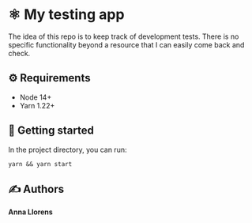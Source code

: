 # ⚛️ My testing app

 The idea of this repo is to keep track of development tests. 
  There is no specific functionality beyond a resource that I can easily come back and check. 
## ⚙️ Requirements
- Node 14+
- Yarn 1.22+

## 🚀 Getting started
In the project directory, you can run:

```
yarn && yarn start
```

## ✍️ Authors

**Anna Llorens**